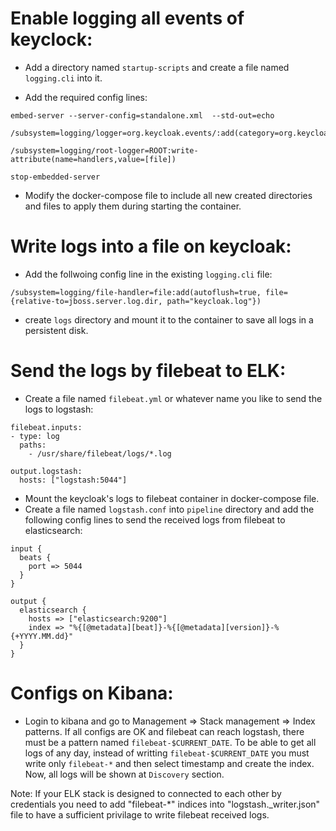 # Enable logging all events of keyclock:

- Add a directory named `startup-scripts` and create a file named `logging.cli` into it.

- Add the required config lines:

```
embed-server --server-config=standalone.xml  --std-out=echo

/subsystem=logging/logger=org.keycloak.events/:add(category=org.keycloak.events,level=DEBUG)

/subsystem=logging/root-logger=ROOT:write-attribute(name=handlers,value=[file])

stop-embedded-server
```

- Modify the docker-compose file to include all new created directories and files to apply them during starting the container.

# Write logs into a file on keycloak:

- Add the follwoing config line in the existing `logging.cli` file:

```
/subsystem=logging/file-handler=file:add(autoflush=true, file={relative-to=jboss.server.log.dir, path="keycloak.log"})
```
- create `logs` directory and mount it to the container to save all logs in a persistent disk.

# Send the logs by filebeat to ELK:

- Create a file named `filebeat.yml` or whatever name you like to send the logs to logstash:

```
filebeat.inputs:
- type: log
  paths:
    - /usr/share/filebeat/logs/*.log

output.logstash:
  hosts: ["logstash:5044"]
```

- Mount the keycloak's logs to filebeat container in docker-compose file.
- Create a file named `logstash.conf` into `pipeline` directory and add the following config lines to send the received logs from filebeat to elasticsearch:

```
input {
  beats {
    port => 5044
  }
}

output {
  elasticsearch {
    hosts => ["elasticsearch:9200"]
    index => "%{[@metadata][beat]}-%{[@metadata][version]}-%{+YYYY.MM.dd}"
  }
}
```
# Configs on Kibana:

- Login to kibana and go to Management => Stack management => Index patterns. If all configs are OK and filebeat can reach logstash, there must be a pattern named `filebeat-$CURRENT_DATE`. To be able to get all logs of any day, instead of writting `filebeat-$CURRENT_DATE` you must write only `filebeat-*` and then select timestamp and create the index. Now, all logs will be shown at `Discovery` section.


Note: If your ELK stack is designed to connected to each other by credentials you need to add "filebeat-*" indices into "logstash._writer.json" file to have a sufficient privilage to write filebeat received logs.